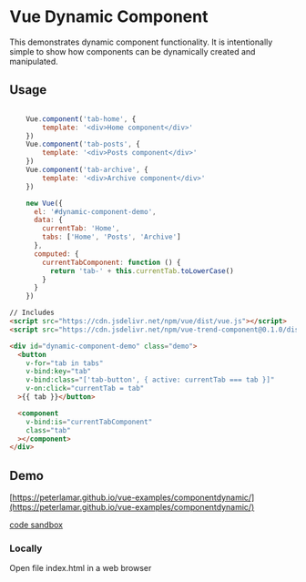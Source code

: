 # Vue Dynamic Component

This demonstrates dynamic component functionality. It is intentionally simple to show how components can be dynamically created and manipulated. 

## Usage

```javascript

    Vue.component('tab-home', {
    	template: '<div>Home component</div>'
    })
    Vue.component('tab-posts', {
    	template: '<div>Posts component</div>'
    })
    Vue.component('tab-archive', {
    	template: '<div>Archive component</div>'
    })

    new Vue({
      el: '#dynamic-component-demo',
      data: {
        currentTab: 'Home',
        tabs: ['Home', 'Posts', 'Archive']
      },
      computed: {
        currentTabComponent: function () {
          return 'tab-' + this.currentTab.toLowerCase()
        }
      }
    })
```

```html
// Includes
<script src="https://cdn.jsdelivr.net/npm/vue/dist/vue.js"></script>
<script src="https://cdn.jsdelivr.net/npm/vue-trend-component@0.1.0/dist/vue-trend-component.common.min.js"></script>

<div id="dynamic-component-demo" class="demo">
  <button
    v-for="tab in tabs"
    v-bind:key="tab"
    v-bind:class="['tab-button', { active: currentTab === tab }]"
    v-on:click="currentTab = tab"
  >{{ tab }}</button>

  <component
    v-bind:is="currentTabComponent"
    class="tab"
  ></component>
</div>
```

## Demo

[https://peterlamar.github.io/vue-examples/componentdynamic/](https://peterlamar.github.io/vue-examples/componentdynamic/)

[code sandbox](https://codesandbox.io/s/5k01x3kqrk) 

### Locally

Open file index.html in a web browser
